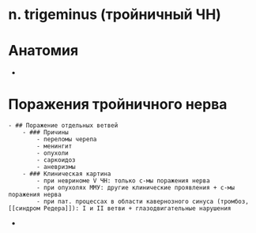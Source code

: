 # n. trigeminus (тройничный ЧН)
# Анатомия
-
# Поражения тройничного нерва
	- ## Поражение отдельных ветвей
		- ### Причины
			- переломы черепа
			- менингит
			- опухоли
			- саркоидоз
			- аневризмы
		- ### Клиническая картина
			- при невриноме V ЧН: только с-мы поражения нерва
			- при опухолях ММУ: другие клинические проявления + с-мы поражения нерва
			- при пат. процессах в области кавернозного синуса (тромбоз, [[синдром Редера]]): I и II ветви + глазодвигательные нарушения
-